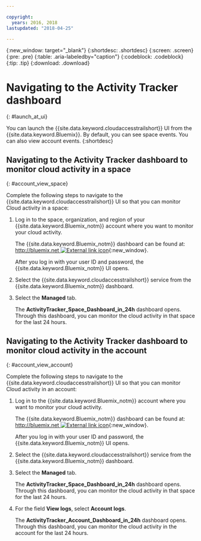 ```yaml
---

copyright:
  years: 2016, 2018
lastupdated: "2018-04-25"

---
```


{:new_window: target="_blank"}
{:shortdesc: .shortdesc}
{:screen: .screen}
{:pre: .pre}
{:table: .aria-labeledby="caption"}
{:codeblock: .codeblock}
{:tip: .tip}
{:download: .download}



# Navigating to the Activity Tracker dashboard
{: #launch_at_ui}

You can launch the {{site.data.keyword.cloudaccesstrailshort}} UI from the {{site.data.keyword.Bluemix}}. By default, you can see space events. You can also view account events.
{:shortdesc}
   

## Navigating to the Activity Tracker dashboard to monitor cloud activity in a space
{: #account_view_space}

Complete the following steps to navigate to the {{site.data.keyword.cloudaccesstrailshort}} UI so that you can monitor Cloud activity in a space:

1. Log in to the space, organization, and region of your {{site.data.keyword.Bluemix_notm}} account where you want to monitor your cloud activity.

    The {{site.data.keyword.Bluemix_notm}} dashboard can be found at: [http://bluemix.net ![External link icon](../../../../icons/launch-glyph.svg "External link icon")](http://bluemix.net){:new_window}.
    
	After you log in with your user ID and password, the {{site.data.keyword.Bluemix_notm}} UI opens.

2. Select the {{site.data.keyword.cloudaccesstrailshort}} service from the {{site.data.keyword.Bluemix_notm}} dashboard. 
    
3. Select the **Managed** tab.

    The **ActivityTracker_Space_Dashboard_in_24h** dashboard opens. Through this dashboard, you can monitor the cloud activity in that space for the last 24 hours. 


## Navigating to the Activity Tracker dashboard to monitor cloud activity in the account
{: #account_view_account}

Complete the following steps to navigate to the {{site.data.keyword.cloudaccesstrailshort}} UI so that you can monitor Cloud activity in an account:

1. Log in to the {{site.data.keyword.Bluemix_notm}} account where you want to monitor your cloud activity.

    The {{site.data.keyword.Bluemix_notm}} dashboard can be found at: [http://bluemix.net ![External link icon](../../../icons/launch-glyph.svg "External link icon")](http://bluemix.net){:new_window}.
    
	After you log in with your user ID and password, the {{site.data.keyword.Bluemix_notm}} UI opens.

2. Select the {{site.data.keyword.cloudaccesstrailshort}} service from the {{site.data.keyword.Bluemix_notm}} dashboard. 
    
3. Select the **Managed** tab.

    The **ActivityTracker_Space_Dashboard_in_24h** dashboard opens. Through this dashboard, you can monitor the cloud activity in that space for the last 24 hours. 

4. For the field **View logs**, select **Account logs**.

    The **ActivityTracker_Account_Dashboard_in_24h** dashboard opens. Through this dashboard, you can monitor the cloud activity in the account for the last 24 hours.

